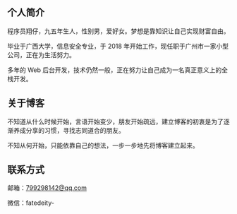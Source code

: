 
## 个人简介

程序员翔仔，九五年生人，性别男，爱好女。梦想是靠知识让自己实现财富自由。

毕业于广西大学，信息安全专业，于 2018 年开始工作，现任职于广州市一家小型公司，正在为生活努力。

多年的 Web 后台开发，技术仍然一般，正在努力让自己成为一名真正意义上的全栈开发。

## 关于博客

不知道从什么时候开始，言语开始变少，朋友开始疏远，建立博客的初衷是为了逐渐养成分享的习惯，寻找志同道合的朋友。

不知从何开始，只能依靠自己的想法，一步一步地先将博客建立起来。

## 联系方式

邮箱：799298142@qq.com

微信：fatedeity-

